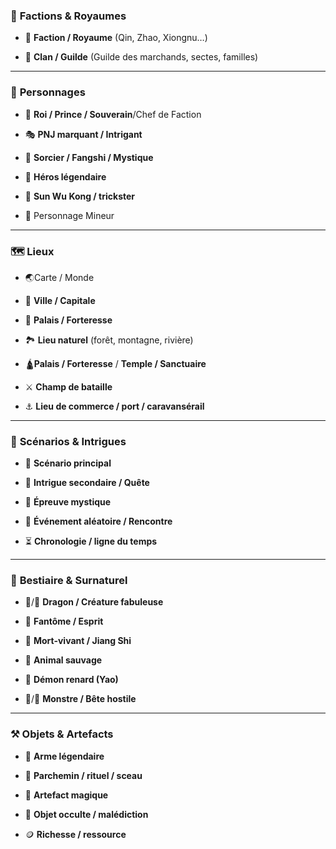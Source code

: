 
### 🏯 **Factions & Royaumes**

- 🏯 **Faction / Royaume** (Qin, Zhao, Xiongnu…)

- 🏮 **Clan / Guilde** (Guilde des marchands, sectes, familles)


---

### 👤 **Personnages**

- 👑 **Roi / Prince / Souverain**/Chef de Faction
   
- 🎭 **PNJ marquant / Intrigant**

- 🧙 **Sorcier / Fangshi / Mystique**
   
- 🧝 **Héros légendaire**

- 🐒 **Sun Wu Kong / trickster**

- 👤 Personnage Mineur
   

---

### 🗺️ **Lieux**

- 🌏Carte / Monde

- 🏰 **Ville / Capitale**

- 🏯 **Palais / Forteresse**
   
- 🏞️ **Lieu naturel** (forêt, montagne, rivière)

- 🛕**Palais / Forteresse** / **Temple / Sanctuaire**
   
- ⚔️ **Champ de bataille**

- ⚓ **Lieu de commerce / port / caravansérail**
   

---

### 📖 **Scénarios & Intrigues**

- 📖 **Scénario principal**

- 🧩 **Intrigue secondaire / Quête**
   
- 🔮 **Épreuve mystique**

- 🎲 **Événement aléatoire / Rencontre**
   
- ⏳ **Chronologie / ligne du temps**


---

### 🐲 **Bestiaire & Surnaturel**

- 🐲/🦄 **Dragon / Créature fabuleuse**

- 👻 **Fantôme / Esprit**
   
- 🧟 **Mort-vivant / Jiang Shi**

- 🐺 **Animal sauvage**
   
- 🦊 **Démon renard (Yao)**

- 🧌/👹 **Monstre / Bête hostile**
   

---

### ⚒️ **Objets & Artefacts**

- 🔱 **Arme légendaire**
   
- 📜 **Parchemin / rituel / sceau**

- 💎 **Artefact magique**
   
- 🧿 **Objet occulte / malédiction**

- 🪙 **Richesse / ressource**
   

